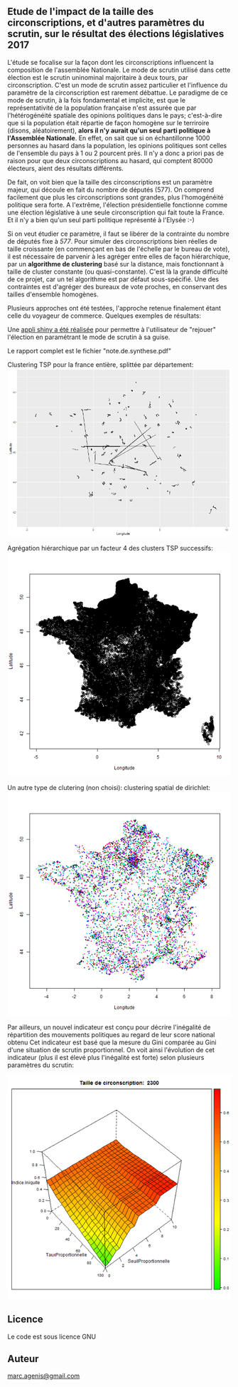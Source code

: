 ## Etude de l'impact de la taille des circonscriptions, et d'autres paramètres du scrutin, sur le résultat des élections législatives 2017


L'étude se focalise sur la façon dont les circonscriptions influencent la composition de l'assemblée Nationale. Le mode de scrutin utilisé dans cette élection est le scrutin uninominal majoritaire à deux tours, par circonscription. C'est un mode de scrutin assez particulier et l'influence du paramètre de la circonscription est rarement débattue. Le paradigme de ce mode de scrutin, à la fois fondamental et implicite, est que le représentativité de la population française n'est assurée que par l'hétérogénéité spatiale des opinions politiques dans le pays; c'est-à-dire que si la population était répartie de façon homogène sur le terriroire (disons, aléatoirement), **alors il n'y aurait qu'un seul parti politique à l'Assemblée Nationale**. En effet, on sait que si on échantillonne 1000 personnes au hasard dans la population, les opinions politiques sont celles de l'ensemble du pays à 1 ou 2 pourcent près. Il n'y a donc a priori pas de raison pour que deux circonscriptions au hasard, qui comptent 80000 électeurs, aient des résultats différents. 

De fait, on voit bien que la taille des circonscriptions est un paramètre majeur, qui découle en fait du nombre de députés (577). On comprend facilement que plus les circonscriptions sont grandes, plus l'homogénéité politique sera forte. A l'extrême, l'élection présidentielle fonctionne comme une élection législative à une seule circonscription qui fait toute la France. Et il n'y a bien qu'un seul parti politique représenté à l'Elysée :-)

Si on veut étudier ce paramètre, il faut se libérer de la contrainte du nombre de députés fixe à *577*. Pour simuler des circonscriptions bien réelles de taille croissante (en commençant en bas de l'échelle par le bureau de vote), il est nécessaire de parvenir à les agréger entre elles de façon hiérarchique, par un **algorithme de clustering** basé sur la distance, mais fonctionnant à taille de cluster constante (ou quasi-constante). C'est là la grande difficulté de ce projet, car un tel algorithme est par défaut sous-spécifié. Une des contraintes est d'agréger des bureaux de vote proches, en conservant des tailles d'ensemble homogènes. 

Plusieurs approches ont été testées, l'approche retenue finalement étant celle du voyageur de commerce. Quelques exemples de résultats:



Une [appli shiny a été réalisée](https://agenis.shinyapps.io/democracie/) pour permettre à l'utilisateur de "rejouer" l'élection en paramétrant le mode de scrutin à sa guise.

Le rapport complet est le fichier "note.de.synthese.pdf"

Clustering TSP pour la france entière, splittée par département:
![](France_TSP_0.1s_600p800_2.gif)

Agrégation hiérarchique par un facteur 4 des clusters TSP successifs:
![](clusteringTSP_600p600.gif)

Un autre type de clutering (non choisi): clustering spatial de dirichlet:
![](clustering_5cl_0.5s_600p600.gif)


Par ailleurs, un nouvel indicateur est conçu pour décrire l'inégalité de répartition des mouvements politiques au regard de leur score national obtenu
Cet indicateur est basé que la mesure du Gini comparée au Gini d'une situation de scrutin proportionnel. On voit ainsi l'évolution de cet indicateur (plus il est élevé plus l'inégalité est forte) selon plusieurs paramètres du scrutin:

![](animation_sensibilite_0.5s.gif)


## Licence

Le code est sous licence GNU

## Auteur

marc.agenis@gmail.com
